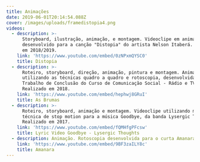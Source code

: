 ```yaml
---
title: Animações
date: 2019-06-01T20:14:54.088Z
cover: /images/uploads/framedistopia4.png
videos:
  - description: >-
      Storyboard, ilustração, animação, e montagem. Videoclipe em animação 2d
      desenvolvido para a canção "Distopia" do artista Nelson Itaberá. Realizado
      em 2018/2019.
    link: 'https://www.youtube.com/embed/0zNPxmQYSC0'
    title: Distopia
  - description: >-
      Roteiro, storyboard, direção, animação, pintura e montagem. Animação
      utilizando as técnicas quadro a quadro e rotoscopia, desenvolvida como
      Trabalho de Conclusão do Curso de Comunicação Social - Rádio e TV.
      Realizado em 2018. 
    link: 'https://www.youtube.com/embed/hephwj8GRuI'
    title: As Brumas
  - description: >-
      Roteiro, storyboard, animação e montagem. Videoclipe utilizando massinha e
      técnica de stop motion para a música Goodbye, da banda Lysergic Thoughts.
      Realizado em 2017.
    link: 'https://www.youtube.com/embed/fQMHfgPFcsw'
    title: Lyric Video Goodbye - Lysergic Thoughts
  - description: Animação. Rotoscopia desenvolvida para o curta Amanara. Realizado em 2017.
    link: 'https://www.youtube.com/embed/9BF3zaILY8c'
    title: Amanara
---
```



